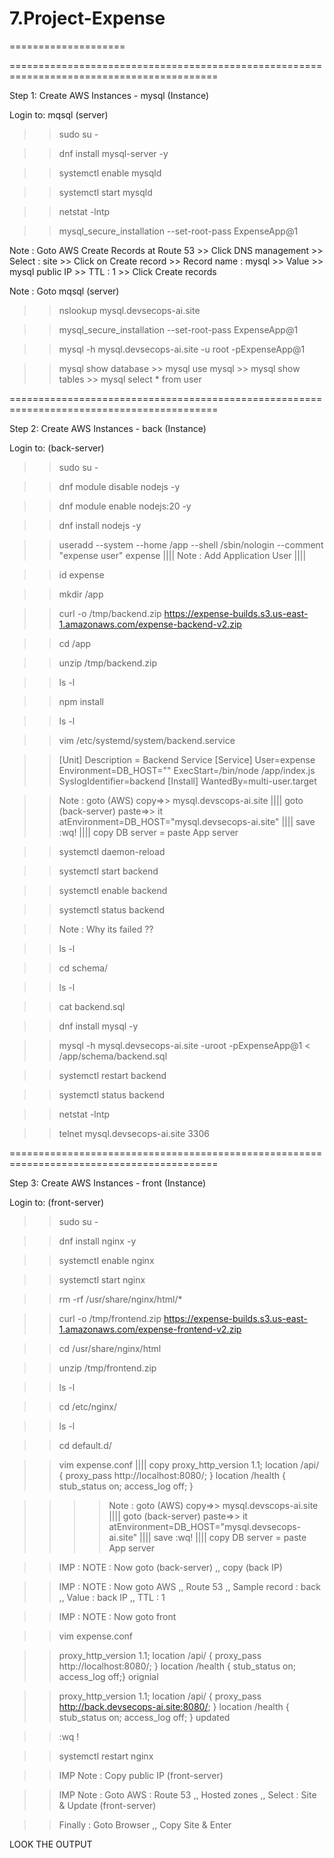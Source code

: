 # 7.Project-Expense
====================

==========================================================================================

Step 1: Create AWS Instances - mysql (Instance)

Login to: mqsql (server) 

>> sudo su -

>> dnf install mysql-server -y 

>> systemctl enable mysqld

>> systemctl start mysqld

>> netstat -lntp

>> mysql_secure_installation --set-root-pass ExpenseApp@1

Note : Goto AWS Create Records at Route 53  >> Click DNS management  >> Select : site  >>  Click on Create record >> Record name : mysql  >> Value >> mysql public IP  >> TTL : 1  >> Click Create records

Note : Goto mqsql (server) 

>> nslookup mysql.devsecops-ai.site    

>> mysql_secure_installation --set-root-pass ExpenseApp@1

>> mysql -h mysql.devsecops-ai.site -u root -pExpenseApp@1

>> mysql show database  >> mysql use mysql  >> mysql  show tables  >> mysql select * from user

==========================================================================================

Step 2: Create AWS Instances - back (Instance)

Login to: (back-server) 

>> sudo su -

>> dnf module disable nodejs -y

>> dnf module enable nodejs:20 -y

>> dnf install nodejs -y

>> useradd --system --home /app --shell /sbin/nologin --comment "expense user" expense    ||||  Note : Add Application User  ||||

>> id expense

>> mkdir /app

>> curl -o /tmp/backend.zip https://expense-builds.s3.us-east-1.amazonaws.com/expense-backend-v2.zip

>> cd /app

>> unzip /tmp/backend.zip

>> ls -l

>> npm install

>> ls -l

>> vim /etc/systemd/system/backend.service

>> [Unit] Description = Backend Service [Service] User=expense Environment=DB_HOST="<MYSQL-SERVER-IPADDRESS>" ExecStart=/bin/node /app/index.js SyslogIdentifier=backend [Install] WantedBy=multi-user.target

>> Note : goto (AWS) copy=>> mysql.devscops-ai.site  |||| goto (back-server) paste=>> it  atEnvironment=DB_HOST="mysql.devsecops-ai.site"  |||| save :wq!   |||| copy DB server = paste App server

>> systemctl daemon-reload

>> systemctl start backend

>> systemctl enable backend

>> systemctl status backend

>> Note : Why its failed ??

>> ls -l

>> cd schema/

>> ls -l

>> cat backend.sql

>> dnf install mysql -y

>> mysql -h mysql.devsecops-ai.site -uroot -pExpenseApp@1 < /app/schema/backend.sql

>> systemctl restart backend

>> systemctl status backend

>> netstat -lntp

>> telnet mysql.devsecops-ai.site 3306 

==========================================================================================

Step 3: Create AWS Instances - front (Instance)

Login to:  (front-server) 

>> sudo su -

>> dnf install nginx -y 

>> systemctl enable nginx

>> systemctl start nginx

>> rm -rf /usr/share/nginx/html/*

>> curl -o /tmp/frontend.zip https://expense-builds.s3.us-east-1.amazonaws.com/expense-frontend-v2.zip

>> cd /usr/share/nginx/html

>> unzip /tmp/frontend.zip

>> ls -l

>> cd /etc/nginx/

>> ls -l 

>> cd default.d/

>> vim expense.conf   |||| copy proxy_http_version 1.1; location /api/ { proxy_pass http://localhost:8080/; } location /health { stub_status on;  access_log off; }

>> >> Note : goto (AWS) copy=>> mysql.devscops-ai.site  |||| goto (back-server) paste=>> it  atEnvironment=DB_HOST="mysql.devsecops-ai.site"  |||| save :wq!   |||| copy DB server = paste App server

>> IMP : NOTE : Now goto (back-server) ,, copy (back IP) 

>> IMP : NOTE : Now goto AWS ,, Route 53 ,, Sample record : back ,, Value : back IP ,, TTL : 1

>> IMP : NOTE : Now goto front

>> vim expense.conf

>> proxy_http_version 1.1; location /api/ { proxy_pass http://localhost:8080/; } location /health { stub_status on;  access_log off;} orignial
 
>> proxy_http_version 1.1; location /api/ { proxy_pass http://back.devsecops-ai.site:8080/; } location /health { stub_status on; access_log off; } updated 

>> :wq !

>> systemctl restart nginx

>> IMP Note : Copy public IP (front-server)

>> IMP Note : Goto AWS : Route 53 ,, Hosted zones ,, Select : Site & Update (front-server)

>> Finally : Goto Browser ,, Copy Site & Enter

LOOK THE OUTPUT












